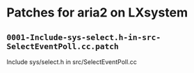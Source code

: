 # Patches for aria2 on LXsystem

## `0001-Include-sys-select.h-in-src-SelectEventPoll.cc.patch`

Include sys/select.h in src/SelectEventPoll.cc


